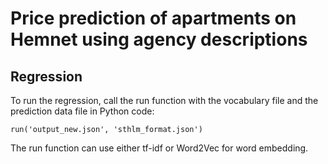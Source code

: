 # Price prediction of apartments on Hemnet using agency descriptions

## Regression

To run the regression, call the run function with the vocabulary file and the prediction data file in Python code:

```
run('output_new.json', 'sthlm_format.json')
```

The run function can use either tf-idf or Word2Vec for word embedding.
